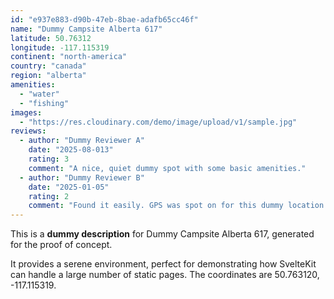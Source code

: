 ```yaml
---
id: "e937e883-d90b-47eb-8bae-adafb65cc46f"
name: "Dummy Campsite Alberta 617"
latitude: 50.76312
longitude: -117.115319
continent: "north-america"
country: "canada"
region: "alberta"
amenities:
  - "water"
  - "fishing"
images:
  - "https://res.cloudinary.com/demo/image/upload/v1/sample.jpg"
reviews:
  - author: "Dummy Reviewer A"
    date: "2025-08-013"
    rating: 3
    comment: "A nice, quiet dummy spot with some basic amenities."
  - author: "Dummy Reviewer B"
    date: "2025-01-05"
    rating: 2
    comment: "Found it easily. GPS was spot on for this dummy location."
---
```


This is a **dummy description** for Dummy Campsite Alberta 617, generated for the proof of concept.

It provides a serene environment, perfect for demonstrating how SvelteKit can handle a large number of static pages. The coordinates are 50.763120, -117.115319.
